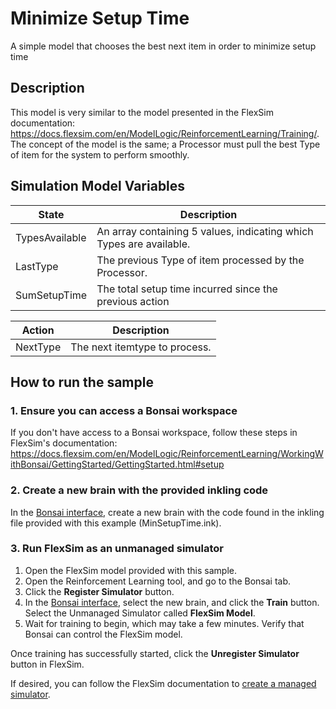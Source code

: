 # Minimize Setup Time

A simple model that chooses the best next item in order to minimize setup time

## Description

This model is very similar to the model presented in the FlexSim documentation:
https://docs.flexsim.com/en/ModelLogic/ReinforcementLearning/Training/.
The concept of the model is the same; a Processor must pull the best Type of item
for the system to perform smoothly.

## Simulation Model Variables

| State | Description |
| ----- | ----- |
| TypesAvailable | An array containing 5 values, indicating which Types are available. |
| LastType | The previous Type of item processed by the Processor. |
| SumSetupTime | The total setup time incurred since the previous action |

| Action | Description | 
| ------ | -------------------- |
| NextType | The next itemtype to process. |

## How to run the sample

### 1. Ensure you can access a Bonsai workspace

If you don't have access to a Bonsai workspace, follow these steps in FlexSim's documentation:
https://docs.flexsim.com/en/ModelLogic/ReinforcementLearning/WorkingWithBonsai/GettingStarted/GettingStarted.html#setup

### 2. Create a new brain with the provided inkling code

In the [Bonsai interface](preview.bons.ai), create a new brain with the code found in the inkling file provided with this example (MinSetupTime.ink).

### 3. Run FlexSim as an unmanaged simulator

1. Open the FlexSim model provided with this sample. 
2. Open the Reinforcement Learning tool, and go to the Bonsai tab.
3. Click the **Register Simulator** button.
4. In the [Bonsai interface](preview.bons.ai), select the new brain, and click the **Train** button. Select the Unmanaged Simulator called **FlexSim Model**.
5. Wait for training to begin, which may take a few minutes. Verify that Bonsai can control the FlexSim model.

Once training has successfully started, click the **Unregister Simulator** button in FlexSim.

If desired, you can follow the FlexSim documentation to [create a managed simulator](https://docs.flexsim.com/en/ModelLogic/ReinforcementLearning/WorkingWithBonsai/GettingStarted/GettingStarted.html#managedsim).